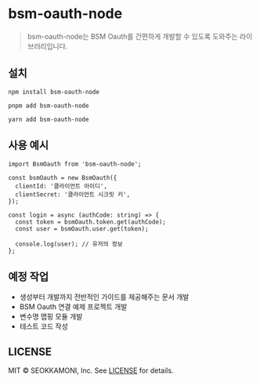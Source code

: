 # bsm-oauth-node

> bsm-oauth-node는 BSM Oauth를 간편하게 개발할 수 있도록 도와주는 라이브러리입니다.

## 설치

```shell
npm install bsm-oauth-node
```

```shell
pnpm add bsm-oauth-node
```

```shell
yarn add bsm-oauth-node
```

## 사용 예시

```tsx
import BsmOauth from 'bsm-oauth-node';

const bsmOauth = new BsmOauth({
  clientId: '클라이언트 아이디',
  clientSecret: '클라이언트 시크릿 키',
});

const login = async (authCode: string) => {
  const token = bsmOauth.token.get(authCode);
  const user = bsmOauth.user.get(token);

  console.log(user); // 유저의 정보
};
```

## 예정 작업

- 생성부터 개발까지 전반적인 가이드를 제공해주는 문서 개발
- BSM Oauth 연결 예제 프로젝트 개발
- 변수명 맵핑 모듈 개발
- 테스트 코드 작성

## LICENSE

MIT © SEOKKAMONI, Inc. See [LICENSE](./LICENSE) for details.
